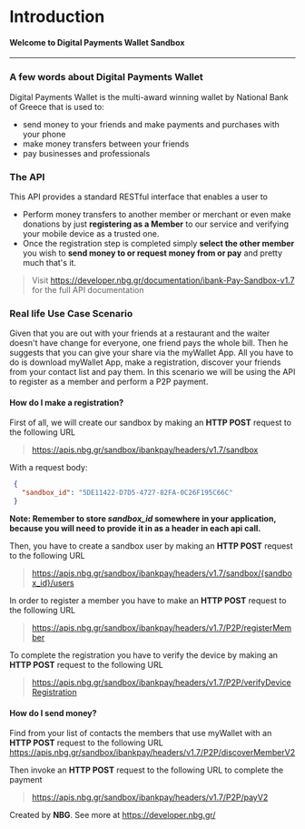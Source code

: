 # **Introduction**
#### Welcome to Digital Payments Wallet Sandbox
------------------------------------------------------------------------------------------

### A few words about Digital Payments Wallet 
Digital Payments Wallet is the multi-award winning wallet by National Bank of Greece that is used to:
- send money to your friends and make payments and purchases with your phone
- make money transfers between your friends
- pay businesses and professionals

### The API
This API provides a standard RESTful interface that enables a user to
- Perform money transfers to another member or merchant or even make donations by just  **registering as a Member**  to our service and verifying your mobile device as a trusted one. 
- Once the registration step is completed simply  **select the other member**  you wish to  **send money to or request money from or pay**  and pretty much that's it.
> Visit https://developer.nbg.gr/documentation/ibank-Pay-Sandbox-v1.7
>for the full API documentation
> 
### Real life Use Case Scenario
Given that you are out with your friends at a restaurant and the waiter doesn't have change for everyone, one friend pays the whole bill. Then he suggests that you can give your share via the myWallet App. 
All you have to do is download myWallet App, make a registration, discover your friends from your contact list and pay them.
In this scenario we will be using the API to register as a member and perform a P2P payment.

#### How do I make a registration?
First of all, we will create our sandbox by making an **HTTP POST** request to the following URL
>https://apis.nbg.gr/sandbox/ibankpay/headers/v1.7/sandbox

With a request body:
```json
 {
   "sandbox_id": "5DE11422-D7D5-4727-82FA-0C26F195C66C"
 }
``` 

**Note: Remember to store *sandbox_id* somewhere in your application, because you will need to provide it in as a header in each api call.**

Then, you have to create a sandbox user by making an **HTTP POST** request to the following URL
>https://apis.nbg.gr/sandbox/ibankpay/headers/v1.7/sandbox/{sandbox_id}/users

In order to register a member you have to make an **HTTP POST** request to the following URL
>https://apis.nbg.gr/sandbox/ibankpay/headers/v1.7/P2P/registerMember

To complete the registration you have to verify the device by making an **HTTP POST** request to the following URL
>https://apis.nbg.gr/sandbox/ibankpay/headers/v1.7/P2P/verifyDeviceRegistration
  
#### How do I send money?

Find from your list of contacts the members that use myWallet with an **HTTP POST** request to the following URL
https://apis.nbg.gr/sandbox/ibankpay/headers/v1.7/P2P/discoverMemberV2

Then invoke an **HTTP POST** request to the following URL to complete the payment
>https://apis.nbg.gr/sandbox/ibankpay/headers/v1.7/P2P/payV2

Created by **NBG**. 
See more at https://developer.nbg.gr/